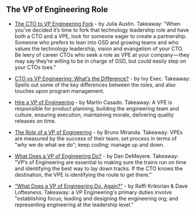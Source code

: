 ## The VP of Engineering Role

- [The CTO to VP Engineering Fork](https://medium.com/@austinfish/the-cto-to-vp-engineering-fork-c93c30ef591f) - by Julia Austin. Takeaway: "When you’ve decided it’s time to fork that technology leadership role and have both a CTO and a VPE, look for someone eager to create a partnership. Someone who prefers to lean into GSD and growing teams and who values the technology leadership, vision and evangelism of your CTO. Be leery of career CTOs who seek a role as VPE at your company — they may say they’re willing to be in charge of GSD, but could easily step on your CTOs toes."

- [CTO vs VP Engineering: What’s the Difference?](https://www.ivyexec.com/career-advice/2015/cto-versus-vp-engineering-whats-the-difference/) - by Ivy Exec. Takeaway: Spells out some of the key differences between the roles, and also touches upon program management.

- [Hire a VP of Engineering](https://a16z.com/2017/05/26/hiring-vp-engineering-why-what/) - by Martin Casado. Takeaway: A VPE is responsible for product planning, building the engineering team and culture, ensuring execution, maintaining morale, delivering quality releases on time.

- [The Role of a VP of Engineering](https://blog.brunomiranda.com/the-role-of-a-vp-of-engineering-648a09a3ad56) - by Bruno Miranda. Takeaway: VPEs are measured by the success of their team; set process in terms of "*why* we do what we do"; keep coding; manage up and down.

- [What Does a VP of Engineering Do?](https://medium.com/@dandemeyere/what-does-a-vp-of-engineering-do-75da2086f74d) - by Dan DeMeyere. Takeaway: "VP’s of Engineering are essential to making sure the trains run on time and identifying the best way to lay down tracks. If the CTO knows the destination, the VPE is identifying the route to get there."

- [“What Does a VP of Engineering Do, Again?”](https://medium.com/@raffi/what-does-a-vp-of-engineering-do-again-553817fbbf2a) - by Raffi Krikorian & Dave Loftesness. Takeaway: a VP Engineering's primary duties involve "establishing focus; leading and designing the engineering org; and representing engineering at the leadership level."
